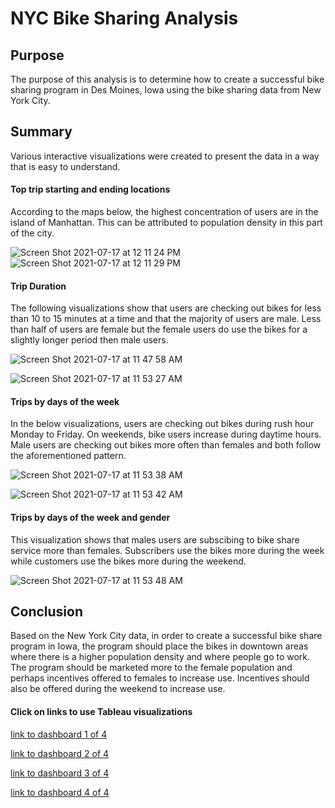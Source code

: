 # NYC Bike Sharing Analysis

## Purpose
The purpose of this analysis is to determine how to create a successful bike sharing program in Des Moines, Iowa using the bike sharing data from New York City. 

## Summary

Various  interactive visualizations were created to present the data in a way that is easy to understand.

#### Top trip starting and ending locations
According to the maps below, the highest concentration of users are in the island of Manhattan. This can be attributed to population density in this part of the city.

![Screen Shot 2021-07-17 at 12 11 24 PM](https://user-images.githubusercontent.com/81889167/126043129-9fb6979d-7dda-4a24-997e-48519f7b33ff.png)
![Screen Shot 2021-07-17 at 12 11 29 PM](https://user-images.githubusercontent.com/81889167/126043142-92b3cb9a-bbff-4f16-8915-e22d8f47912e.png)

#### Trip Duration
The following visualizations show that users are checking out bikes for less than 10 to 15 minutes at a time and that the majority of users are male. Less than half of users are female but the female users do use the bikes for a slightly longer period then male users. 

![Screen Shot 2021-07-17 at 11 47 58 AM](https://user-images.githubusercontent.com/81889167/126043080-613deb98-1b5e-4800-a494-c58a9925ba9d.png)

![Screen Shot 2021-07-17 at 11 53 27 AM](https://user-images.githubusercontent.com/81889167/126043082-77b6948c-817c-4970-b635-c50a9fa09911.png)

#### Trips by days of the week
In the below visualizations, users are checking out bikes during rush hour Monday to Friday. On weekends, bike users increase during daytime hours. Male users are checking out bikes more often than females and both follow the aforementioned pattern. 

![Screen Shot 2021-07-17 at 11 53 38 AM](https://user-images.githubusercontent.com/81889167/126043083-fdeeadb5-c5b0-426c-b7b7-ff3f5aa61162.png)


![Screen Shot 2021-07-17 at 11 53 42 AM](https://user-images.githubusercontent.com/81889167/126043086-6ba1a4f3-6696-4bc5-80a0-67b73f2ba7f3.png)

#### Trips by days of the week and gender

This visualization shows that males users are subscibing to bike share service more than females. Subscribers use the bikes more during the week while customers use the bikes more during the weekend. 

![Screen Shot 2021-07-17 at 11 53 48 AM](https://user-images.githubusercontent.com/81889167/126043088-16e0d738-c8e2-4d72-a45c-54410ec982ac.png)


## Conclusion
Based on the New York City data, in order to create a successful bike share program in Iowa, the program should place the bikes in downtown areas where there is a higher population density and where people go to work. The program should be marketed more to the female population and perhaps incentives offered to females to increase use. Incentives should also be offered during the weekend to increase use. 


#### Click on links to use Tableau visualizations
[link to dashboard 1 of 4](https://public.tableau.com/app/profile/esther7997/viz/bikesharechallenge/NYCCitibikeAnalysis?publish=yes)

[link to dashboard 2 of 4](https://public.tableau.com/app/profile/esther7997/viz/bikesharechallenge/NYCCitibikeAnalysiscontinued?publish=yes)

[link to dashboard 3 of 4](https://public.tableau.com/app/profile/esther7997/viz/bikesharechallenge/NYCCitibikeAnalysiscontd?publish=yes)

[link to dashboard 4 of 4](https://public.tableau.com/app/profile/esther7997/viz/bikesharechallenge/Dashboard5?publish=yes)



